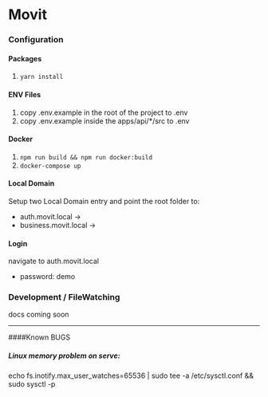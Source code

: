 # Movit

### Configuration
#### Packages
1. `yarn install`
#### ENV Files
1. copy .env.example in the root of the project to .env
2. copy .env.example inside the apps/api/*/src to .env
#### Docker 
1. `npm run build && npm run docker:build`
2. `docker-compose up`

#### Local Domain
Setup two Local Domain entry and point the root folder to:
- auth.movit.local ->
- business.movit.local ->

#### Login
navigate to auth.movit.local
- password: demo 


### Development / FileWatching
docs coming soon


---

####Known BUGS
##### Linux memory problem on serve:
echo fs.inotify.max_user_watches=65536 | sudo tee -a /etc/sysctl.conf && sudo sysctl -p
